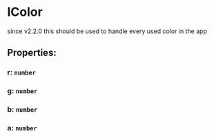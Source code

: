 # **IColor**
since v2.2.0 this should be used to handle every used color in the app

## **Properties**:
### r: `number`
### g: `number`
### b: `number`
### a: `number`